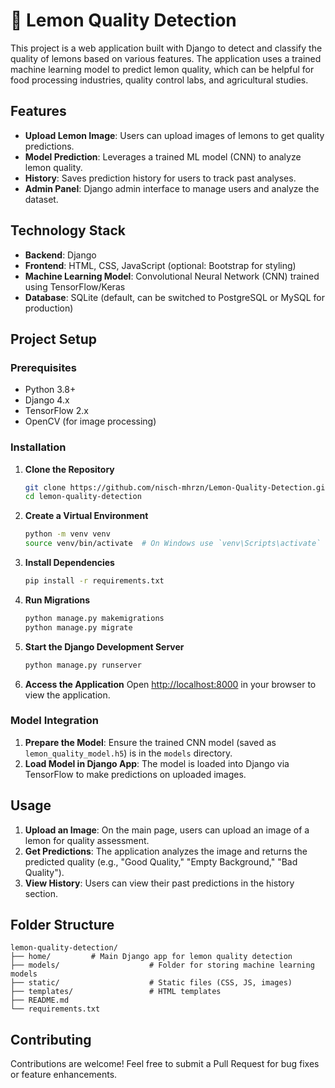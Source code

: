 # 🍋 Lemon Quality Detection

This project is a web application built with Django to detect and classify the quality of lemons based on various features. The application uses a trained machine learning model to predict lemon quality, which can be helpful for food processing industries, quality control labs, and agricultural studies. 

## Features
- **Upload Lemon Image**: Users can upload images of lemons to get quality predictions.
- **Model Prediction**: Leverages a trained ML model (CNN) to analyze lemon quality.
- **History**: Saves prediction history for users to track past analyses.
- **Admin Panel**: Django admin interface to manage users and analyze the dataset.

## Technology Stack
- **Backend**: Django
- **Frontend**: HTML, CSS, JavaScript (optional: Bootstrap for styling)
- **Machine Learning Model**: Convolutional Neural Network (CNN) trained using TensorFlow/Keras
- **Database**: SQLite (default, can be switched to PostgreSQL or MySQL for production)

## Project Setup

### Prerequisites
- Python 3.8+
- Django 4.x
- TensorFlow 2.x
- OpenCV (for image processing)
  
### Installation

1. **Clone the Repository**
    ```bash
    git clone https://github.com/nisch-mhrzn/Lemon-Quality-Detection.git
    cd lemon-quality-detection
    ```

2. **Create a Virtual Environment**
    ```bash
    python -m venv venv
    source venv/bin/activate  # On Windows use `venv\Scripts\activate`
    ```

3. **Install Dependencies**
    ```bash
    pip install -r requirements.txt
    ```

4. **Run Migrations**
    ```bash
    python manage.py makemigrations
    python manage.py migrate
    ```

5. **Start the Django Development Server**
    ```bash
    python manage.py runserver
    ```

6. **Access the Application**
    Open [http://localhost:8000](http://localhost:8000) in your browser to view the application.

### Model Integration
1. **Prepare the Model**: Ensure the trained CNN model (saved as `lemon_quality_model.h5`) is in the `models` directory.
2. **Load Model in Django App**: The model is loaded into Django via TensorFlow to make predictions on uploaded images.

## Usage
1. **Upload an Image**: On the main page, users can upload an image of a lemon for quality assessment.
2. **Get Predictions**: The application analyzes the image and returns the predicted quality (e.g., "Good Quality," "Empty Background," "Bad Quality").
3. **View History**: Users can view their past predictions in the history section.

## Folder Structure
```plaintext
lemon-quality-detection/
├── home/         # Main Django app for lemon quality detection
├── models/                    # Folder for storing machine learning models
├── static/                    # Static files (CSS, JS, images)
├── templates/                 # HTML templates
├── README.md
└── requirements.txt
```


## Contributing
Contributions are welcome! Feel free to submit a Pull Request for bug fixes or feature enhancements.
